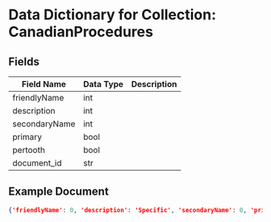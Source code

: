 # Data Dictionary for Collection: CanadianProcedures
## Fields
| Field Name | Data Type | Description |
|------------|-----------|-------------|
| friendlyName | int | |
| description | int | |
| secondaryName | int | |
| primary | bool | |
| pertooth | bool | |
| document_id | str | |

## Example Document
```json
{'friendlyName': 0, 'description': 'Specific', 'secondaryName': 0, 'primary': False, 'pertooth': False, 'document_id': '1024'}
```
